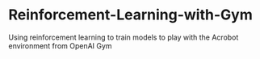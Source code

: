 # Reinforcement-Learning-with-Gym

Using reinforcement learning to train models to play with the Acrobot environment from OpenAI Gym
